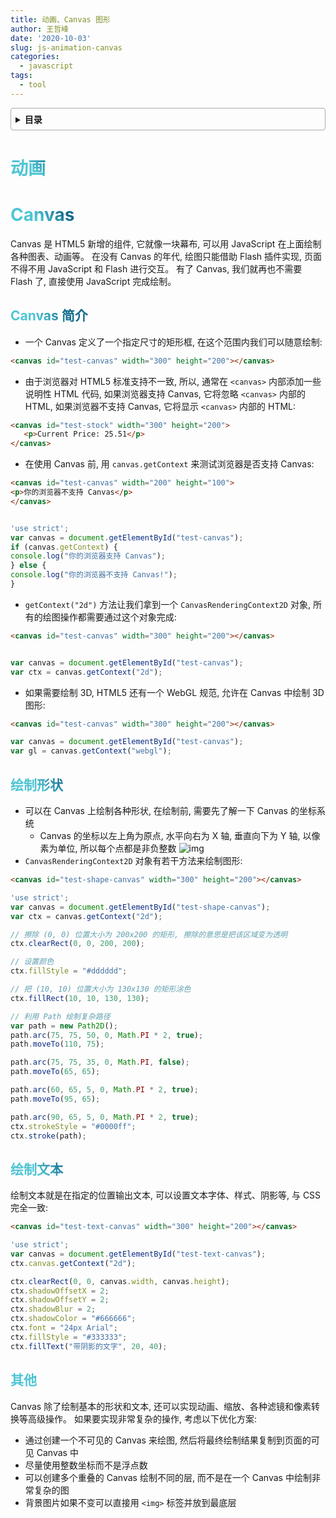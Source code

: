```yaml
---
title: 动画、Canvas 图形
author: 王哲峰
date: '2020-10-03'
slug: js-animation-canvas
categories:
  - javascript
tags:
  - tool
---
```


<style>
h1 {
  background-color: #2B90B6;
  background-image: linear-gradient(45deg, #4EC5D4 10%, #146b8c 20%);
  background-size: 100%;
  -webkit-background-clip: text;
  -moz-background-clip: text;
  -webkit-text-fill-color: transparent;
  -moz-text-fill-color: transparent;
}
h2 {
  background-color: #2B90B6;
  background-image: linear-gradient(45deg, #4EC5D4 10%, #146b8c 20%);
  background-size: 100%;
  -webkit-background-clip: text;
  -moz-background-clip: text;
  -webkit-text-fill-color: transparent;
  -moz-text-fill-color: transparent;
}

details {
    border: 1px solid #aaa;
    border-radius: 4px;
    padding: .5em .5em 0;
}

summary {
    font-weight: bold;
    margin: -.5em -.5em 0;
    padding: .5em;
}

details[open] {
    padding: .5em;
}

details[open] summary {
    border-bottom: 1px solid #aaa;
    margin-bottom: .5em;
}
</style>

<details><summary>目录</summary><p>

- [动画](#动画)
- [Canvas](#canvas)
  - [Canvas 简介](#canvas-简介)
  - [绘制形状](#绘制形状)
  - [绘制文本](#绘制文本)
  - [其他](#其他)
</p></details><p></p>


# 动画



# Canvas

Canvas 是 HTML5 新增的组件, 它就像一块幕布, 可以用 JavaScript 在上面绘制各种图表、动画等。
在没有 Canvas 的年代, 绘图只能借助 Flash 插件实现, 页面不得不用 JavaScript 和 Flash 进行交互。
有了 Canvas, 我们就再也不需要 Flash 了, 直接使用 JavaScript 完成绘制。

## Canvas 简介

- 一个 Canvas 定义了一个指定尺寸的矩形框, 在这个范围内我们可以随意绘制: 

```html
<canvas id="test-canvas" width="300" height="200"></canvas>
```

   - 由于浏览器对 HTML5 标准支持不一致, 所以, 通常在 `<canvas>` 内部添加一些说明性 HTML 代码, 
      如果浏览器支持 Canvas, 它将忽略 `<canvas>` 内部的 HTML, 如果浏览器不支持 Canvas, 
      它将显示 `<canvas>` 内部的 HTML: 

```html
<canvas id="test-stock" width="300" height="200">
   <p>Current Price: 25.51</p>
</canvas>
```

   - 在使用 Canvas 前, 用 `canvas.getContext` 来测试浏览器是否支持 Canvas:

```html
<canvas id="test-canvas" width="200" height="100">
<p>你的浏览器不支持 Canvas</p>
</canvas>
```

```js

'use strict';
var canvas = document.getElementById("test-canvas");
if (canvas.getContext) {
console.log("你的浏览器支持 Canvas");
} else {
console.log("你的浏览器不支持 Canvas!");
}
```

   - `getContext("2d")` 方法让我们拿到一个 `CanvasRenderingContext2D` 对象, 所有的绘图操作都需要通过这个对象完成: 

```html
<canvas id="test-canvas" width="300" height="200"></canvas>
```
```js

var canvas = document.getElementById("test-canvas");
var ctx = canvas.getContext("2d");
```

   - 如果需要绘制 3D, HTML5 还有一个  WebGL 规范, 允许在 Canvas 中绘制 3D 图形: 

```html
<canvas id="test-canvas" width="300" height="200"></canvas>
```

```js
var canvas = document.getElementById("test-canvas");
var gl = canvas.getContext("webgl");
```

## 绘制形状

- 可以在 Canvas 上绘制各种形状, 在绘制前, 需要先了解一下 Canvas 的坐标系统
   - Canvas 的坐标以左上角为原点, 水平向右为 X 轴, 垂直向下为 Y 轴, 以像素为单位, 所以每个点都是非负整数
   ![img](images/canvas_shape.png)
- `CanvasRenderingContext2D` 对象有若干方法来绘制图形: 

```html
<canvas id="test-shape-canvas" width="300" height="200"></canvas>
```

```js
'use strict';
var canvas = document.getElementById("test-shape-canvas");
var ctx = canvas.getContext("2d");

// 擦除 (0, 0) 位置大小为 200x200 的矩形, 擦除的意思是把该区域变为透明
ctx.clearRect(0, 0, 200, 200);

// 设置颜色
ctx.fillStyle = "#dddddd";

// 把 (10, 10) 位置大小为 130x130 的矩形涂色
ctx.fillRect(10, 10, 130, 130);

// 利用 Path 绘制复杂路径
var path = new Path2D();
path.arc(75, 75, 50, 0, Math.PI * 2, true);
path.moveTo(110, 75);

path.arc(75, 75, 35, 0, Math.PI, false);
path.moveTo(65, 65);

path.arc(60, 65, 5, 0, Math.PI * 2, true);
path.moveTo(95, 65);

path.arc(90, 65, 5, 0, Math.PI * 2, true);
ctx.strokeStyle = "#0000ff";
ctx.stroke(path);
```

## 绘制文本

绘制文本就是在指定的位置输出文本, 可以设置文本字体、样式、阴影等, 与 CSS 完全一致: 

```html
<canvas id="test-text-canvas" width="300" height="200"></canvas>
```

```js
'use strict';
var canvas = document.getElementById("test-text-canvas");
ctx.canvas.getContext("2d");

ctx.clearRect(0, 0, canvas.width, canvas.height);
ctx.shadowOffsetX = 2;
ctx.shadowOffsetY = 2;
ctx.shadowBlur = 2;
ctx.shadowColor = "#666666";
ctx.font = "24px Arial";
ctx.fillStyle = "#333333";
ctx.fillText("带阴影的文字", 20, 40);
```

## 其他

Canvas 除了绘制基本的形状和文本, 还可以实现动画、缩放、各种滤镜和像素转换等高级操作。
如果要实现非常复杂的操作, 考虑以下优化方案: 

- 通过创建一个不可见的 Canvas 来绘图, 然后将最终绘制结果复制到页面的可见 Canvas 中
- 尽量使用整数坐标而不是浮点数
- 可以创建多个重叠的 Canvas 绘制不同的层, 而不是在一个 Canvas 中绘制非常复杂的图
- 背景图片如果不变可以直接用 `<img>` 标签并放到最底层
